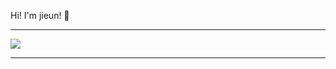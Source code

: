  Hi! I'm jieun! 👋


<hr>


<img src="https://img.shields.io/badge/HTML-E34F26?style=flat-square&logo=HTML5&logoColor=white"/>

<hr>
